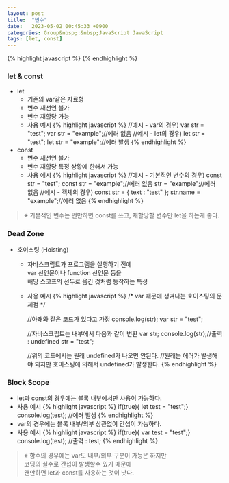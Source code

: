 ```yaml
---
layout: post
title:  "변수"
date:   2023-05-02 00:45:33 +0900
categories: Group&nbsp;:&nbsp;JavaScript JavaScript
tags: [let, const]
---
```


{% highlight javascript %}
{% endhighlight %}

### let & const

- let
    - 기존의 var같은 자료형
    - 변수 재선언 불가
    - 변수 재할당 가능
    - 사용 예시
        {% highlight javascript %}
        //예시 - var의 경우)
        var str = "test";
        var str = "example";//에러 없음
        //예시 - let의 경우)
        let str = "test";
        let str = "example";//에러 발생
        {% endhighlight %}
- const
    - 변수 재선언 불가
    - 변수 재할당 특정 상황에 한해서 가능
    - 사용 예시
        {% highlight javascript %}
        //예시 - 기본적인 변수의 경우)
        const str = "test";
        const str = "example";//에러 없음
        str = "example";//에러 없음
        //예시 - 객체의 경우)
        const str = {
        text : "test"
        };
        str.name = "example";//에러 없음
        {% endhighlight %}

>※ 기본적인 변수는 왠만하면 const를 쓰고, 재할당할 변수만 let을 하는게 좋다.

### Dead Zone

- 호이스팅 (Hoisting)
    - 자바스크립트가 프로그램을 실행하기 전에  
    var 선언문이나 function 선언문 등을  
    해당 스코프의 선두로 옮긴 것처럼 동작하는 특성
    - 사용 예시
        {% highlight javascript %}
        /* var 때문에 생겨나는 호이스팅의 문제점 */

        //아래와 같은 코드가 있다고 가정
        console.log(str);
        var str = "test";

        //자바스크립트는 내부에서 다음과 같이 변환
        var str;
        console.log(str);//출력 : undefined
        str = "test";

        //위의 코드에서는 원래 undefined가 나오면 안된다.
        //원래는 에러가 발생해야 되지만 호이스팅에 의해서 undefined가 발생한다.
        {% endhighlight %}

### Block Scope

- let과 const의 경우에는 블록 내부에서만 사용이 가능하다.
- 사용 예시
    {% highlight javascript %}
    if(true){ let test = "test";}
    console.log(test);  //에러 발생
    {% endhighlight %}
- var의 경우에는 블록 내부/외부 상관없이 간섭이 가능하다.
- 사용 예시
    {% highlight javascript %}
    if(true){ var test = "test";}
    console.log(test);  //출력 : test;
    {% endhighlight %}

>※ 함수의 경우에는 var도 내부/외부 구분이 가능은 하지만  
>코딩의 실수로 간섭이 발생할수 있기 때문에  
>왠만하면 let과 const를 사용하는 것이 낫다.
